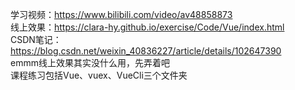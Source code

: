 学习视频：https://www.bilibili.com/video/av48858873  
线上效果：https://clara-hy.github.io/exercise/Code/Vue/index.html  
CSDN笔记：https://blog.csdn.net/weixin_40836227/article/details/102647390  
emmm线上效果其实没什么用，先弄着吧  
课程练习包括Vue、vuex、VueCli三个文件夹

